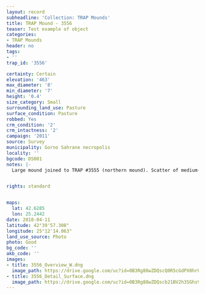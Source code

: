 ```yaml
---
layout: record
subheadline: 'Collection: TRAP Mounds'
title: TRAP Mound - 3556
teaser: Test example of object
categories:
- TRAP Mounds
header: no
tags:
- ''
trap_id: '3556'

certainty: Certain
elevation: '463'
max_diameter: '8'
min_diameter: '7'
height: '0.4'
size_category: Small
surrounding_land_use: Pasture
surface_condition: Pasture
robbed: Yes
crm_condition: '2'
crm_intactness: '2'
campaign: '2011'
source: Survey
municipality: Gorno Sahrane necropolis
locality: ''
bgcode: DS001
notes: |-
  Large mound joined to TRAP #3555 (northern mound). Scatter of medium-sized stones.


rights: standard


maps:
  lat: 42.6285
  lon: 25.2442
date: 2018-04-11
latitude: 42°39'57.308"
longitude: 25°12'14.063"
land_use_source: Photo
photo: Good
bg_code: ''
akb_code: ''
images:
- title: 3556_Overview_W.dng
  image_path: https://drive.google.com/uc?id=0B3Rg88wZDQscQ0R5cGdPX0hrU0U
- title: 3556_Detail_Surface.dng
  image_path: https://drive.google.com/uc?id=0B3Rg88wZDQscb21BV2h3SGhsVXM
---
```

